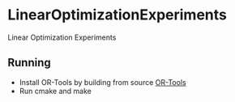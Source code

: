 # LinearOptimizationExperiments
Linear Optimization Experiments

## Running
- Install OR-Tools by building from source [OR-Tools](https://developers.google.com/optimization/install/cpp)
- Run cmake and make